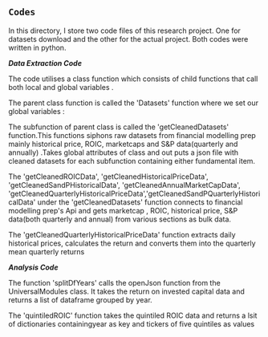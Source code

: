 ## `Codes`

In this directory, I store two code files of this research project. One for datasets download and the other for
the actual project. Both codes were written in python.

***Data Extraction Code***

The code utilises a class function which consists of child functions that 
call both local and global variables .

The parent class function is called the 'Datasets' function where we set our global variables : 

The subfunction of parent class is called the 'getCleanedDatasets' function.This functions siphons raw datasets from financial modelling prep mainly historical price, ROIC, marketcaps and S&P data(quarterly and annually) .Takes global attributes of class and out puts a json file with cleaned datasets for each subfunction containing either fundamental item.

The 'getCleanedROICData', 'getCleanedHistoricalPriceData', 'getCleanedSandPHistoricalData', 'getCleanedAnnualMarketCapData', 'getCleanedQuarterlyHistoricalPriceData','getCleanedSandPQuarterlyHistoricalData' under the 'getCleanedDatasets' function connects to financial modelling prep's Api
and gets marketcap , ROIC, historical price, S&P data(both quarterly and annual) from various sections as bulk data. 

The 'getCleanedQuarterlyHistoricalPriceData' function extracts daily historical prices, calculates
the return  and converts them into the quarterly mean  quarterly returns

***Analysis Code***

The function 'splitDfYears' calls the openJson function from the UniversalModules class. It takes the return on invested capital data and returns a list of dataframe grouped by year.

The 'quintiledROIC' function takes the quintiled ROIC data and returns a lsit of dictionaries containingyear as key and tickers of five quintiles as values




